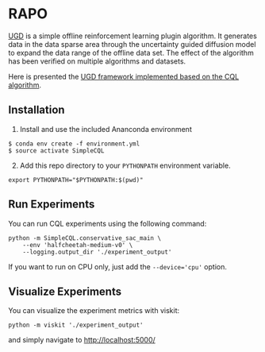 # RAPO


[UGD](...) is a simple offline reinforcement learning plugin algorithm. It generates data in the data sparse area through the uncertainty guided diffusion model to expand the data range of the offline data set. The effect of the algorithm has been verified on multiple algorithms and datasets.

Here is presented the [UGD framework implemented based on the CQL algorithm](...).

## Installation

1. Install and use the included Ananconda environment
```
$ conda env create -f environment.yml
$ source activate SimpleCQL
```

2. Add this repo directory to your `PYTHONPATH` environment variable.
```
export PYTHONPATH="$PYTHONPATH:$(pwd)"
```

## Run Experiments

You can run CQL experiments using the following command:
```
python -m SimpleCQL.conservative_sac_main \
    --env 'halfcheetah-medium-v0' \
    --logging.output_dir './experiment_output'
```

If you want to run on CPU only, just add the `--device='cpu'` option.


## Visualize Experiments
You can visualize the experiment metrics with viskit:
```
python -m viskit './experiment_output'
```
and simply navigate to [http://localhost:5000/](http://localhost:5000/)



